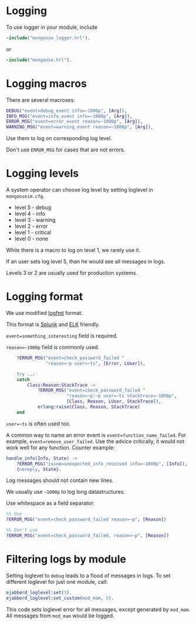 # Logging

To use logger in your module, include

```erlang
-include("mongoose_logger.hrl").
```

or

```erlang
-include("mongoose.hrl").
```

# Logging macros

There are several macroses:

```erlang
DEBUG("event=debug_event info=~1000p", [Arg]),
INFO_MSG("event=info_event info=~1000p", [Arg]),
ERROR_MSG("event=error_event reason=~1000p", [Arg]),
WARNING_MSG("event=warning_event reason=~1000p", [Arg]),
```

Use them to log on corresponding log level.

Don't use `ERROR_MSG` for cases that are not errors.

# Logging levels

A system operator can choose log level by setting loglevel in `mongooseim.cfg`.

- level 5 - debug
- level 4 - info
- level 3 - warning
- level 2 - error
- level 1 - critical
- level 0 - none

While there is a macro to log on level 1, we rarely use it.

If an user sets log level 5, than he would see all messages in logs.

Levels 3 or 2 are usually used for production systems.


# Logging format

We use modified [logfmt](https://brandur.org/logfmt) format.

This format is [Splunk](https://www.splunk.com/en_us/solutions/solution-areas/log-management.html)
and [ELK](https://www.elastic.co/elk-stack) friendly.

`event=something_interesting` field is required.

`reason=~1000p` field is commonly used.

```erlang
    ?ERROR_MSG("event=check_password_failed "
               "reason=~p user=~ts", [Error, LUser]),

    try ...
    catch
        Class:Reason:StackTrace ->
            ?ERROR_MSG("event=check_password_failed "
                       "reason=~p:~p user=~ts stacktrace=~1000p",
                       [Class, Reason, LUser, StackTrace]),
            erlang:raise(Class, Reason, StackTrace)
    end
```

`user=~ts` is often used too.


A common way to name an error event is `event=function_name_failed`.
For example, `event=remove_user_failed`. Use the advice critically, it would
not work well for any function. Counter example:

```erlang
handle_info(Info, State) ->
    ?ERROR_MSG("issue=unexpected_info_received info=~1000p", [Info]),
    {noreply, State}.
```

Log messages should not contain new lines.

We usually use `~1000p` to log long datastructures.

Use whitespace as a field separator:

```erlang
%% Use
?ERROR_MSG("event=check_password_failed reason=~p", [Reason])

%% Don't use
?ERROR_MSG("event=check_password_failed, reason=~p", [Reason])
```

# Filtering logs by module

Setting loglevel to `debug` leads to a flood of messages in logs.
To set different loglevel for just one module, call:

```erlang
ejabberd_loglevel:set(3).
ejabberd_loglevel:set_custom(mod_mam, 5).
```

This code sets loglevel error for all messages, except generated by `mod_mam`.
All messages from `mod_mam` would be logged.
